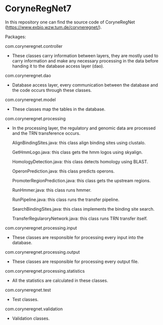# CoryneRegNet7
In this repository one can find the source code of CoryneRegNet (https://www.exbio.wzw.tum.de/coryneregnet/).

Packages: 

com.coryneregnet.controller

- These classes carry information between layers, they are mostly used to carry information and make any necessary processing in the data before handing it to the database access layer (dao).

com.coryneregnet.dao 

- Database access layer, every communication between the database and the code occurs through these classes. 

com.coryneregnet.model

- These classes map the tables in the database. 

com.coryneregnet.processing

- In the processing layer, the regulatory and genomic data are processed and the
TRN transference occurs.

  AlignBindingSites.java: this class align binding sites using clustalo.

  GetHmmLogo.java: this class gets the hmm logos using skyalign.

  HomologyDetection.java: this class detects homology using BLAST. 

  OperonPrediction.java: this class predicts operons.

  PromoterRegionPrediction.java: this class gets the upstream regions. 

  RunHmmer.java: this class runs hmmer. 

  RunPipeline.java: this class runs the transfer pipeline. 

  SearchBindingSites.java: this class implements the binding site search. 

  TransferRegularoryNetwork.java: this class runs TRN transfer itself. 

com.coryneregnet.processing.input

- These classes are responsible for processing every input into the database.  

com.coryneregnet.processing.output

- These classes are responsible for processing every output file. 

com.coryneregnet.processing.statistics

-  All the statistics are calculated in these classes.

com.coryneregnet.test

 - Test classes. 

com.coryneregnet.validation

  - Validation classes. 
